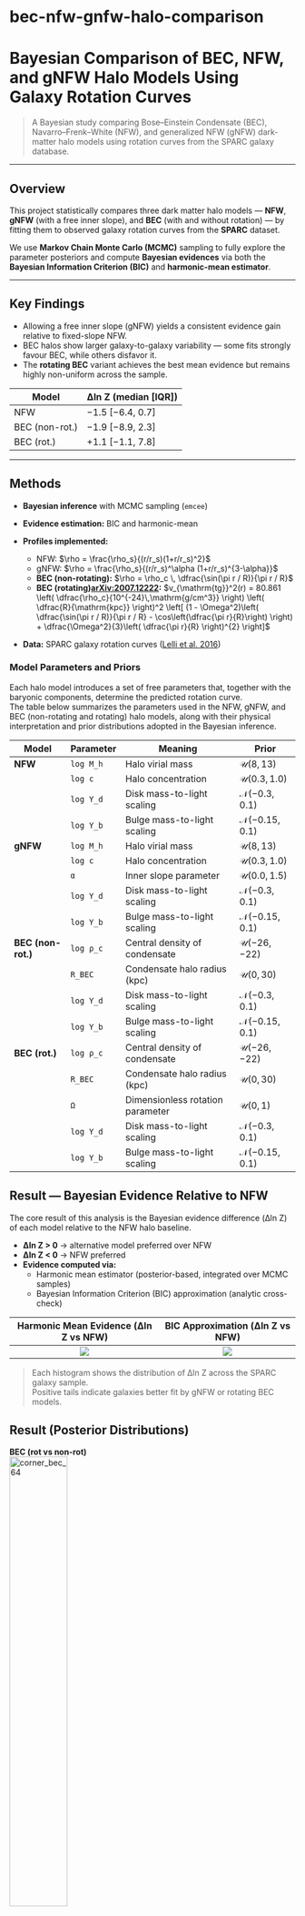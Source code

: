 # bec-nfw-gnfw-halo-comparison

# Bayesian Comparison of BEC, NFW, and gNFW Halo Models Using Galaxy Rotation Curves

> A Bayesian study comparing Bose–Einstein Condensate (BEC), Navarro–Frenk–White (NFW), and generalized NFW (gNFW) dark-matter halo models using rotation curves from the SPARC galaxy database.

---

##  Overview

This project statistically compares three dark matter halo models — **NFW**, **gNFW** (with a free inner slope), and **BEC** (with and without rotation) — by fitting them to observed galaxy rotation curves from the **SPARC** dataset.  

We use **Markov Chain Monte Carlo (MCMC)** sampling to fully explore the parameter posteriors and compute **Bayesian evidences** via both the **Bayesian Information Criterion (BIC)** and **harmonic-mean estimator**.

---

## Key Findings

- Allowing a free inner slope (gNFW) yields a consistent evidence gain relative to fixed-slope NFW.
- BEC halos show larger galaxy-to-galaxy variability — some fits strongly favour BEC, while others disfavor it.
- The **rotating BEC** variant achieves the best mean evidence but remains highly non-uniform across the sample.

| Model | Δln Z (median [IQR]) |  
|-------|----------------------|  
| NFW | −1.5 [−6.4, 0.7] |  
| BEC (non-rot.) | −1.9 [−8.9, 2.3] |  
| BEC (rot.) | +1.1 [−1.1, 7.8] |

---

##  Methods

- **Bayesian inference** with MCMC sampling (`emcee`)
- **Evidence estimation:** BIC and harmonic-mean
- **Profiles implemented:**
  - NFW: $\rho = \frac{\rho_s}{(r/r_s)(1+r/r_s)^2}$
  - gNFW: $\rho = \frac{\rho_s}{(r/r_s)^\alpha (1+r/r_s)^{3-\alpha}}$
  - **BEC (non-rotating):** $\rho = \rho_c \, \dfrac{\sin(\pi r / R)}{\pi r / R}$  
  - **BEC (rotating)[arXiv:2007.12222](https://arxiv.org/abs/2007.12222):** $v_{\mathrm{tg}}^2(r) = 80.861 \left( \dfrac{\rho_c}{10^{-24}\,\mathrm{g/cm^3}} \right) \left( \dfrac{R}{\mathrm{kpc}} \right)^2 \left[ (1 - \Omega^2)\left( \dfrac{\sin(\pi r / R)}{\pi r / R} - \cos\left(\dfrac{\pi r}{R}\right) \right) + \dfrac{\Omega^2}{3}\left( \dfrac{\pi r}{R} \right)^{2} \right]$

- **Data:** SPARC galaxy rotation curves ([Lelli et al. 2016](https://arxiv.org/abs/1606.09251))

### Model Parameters and Priors

Each halo model introduces a set of free parameters that, together with the baryonic components, determine the predicted rotation curve.  
The table below summarizes the parameters used in the NFW, gNFW, and BEC (non-rotating and rotating) halo models, along with their physical interpretation and prior distributions adopted in the Bayesian inference.

| **Model** | **Parameter** | **Meaning** | **Prior** |
|------------|---------------|--------------|------------|
| **NFW** | `log M_h` | Halo virial mass | $\mathcal{U}(8, 13)$ |
|  | `log c` | Halo concentration | $\mathcal{U}(0.3, 1.0)$ |
|  | `log Υ_d` | Disk mass-to-light scaling | $\mathcal{N}(-0.3, 0.1)$ |
|  | `log Υ_b` | Bulge mass-to-light scaling | $\mathcal{N}(-0.15, 0.1)$ |
| **gNFW** | `log M_h` | Halo virial mass | $\mathcal{U}(8, 13)$ |
|  | `log c` | Halo concentration | $\mathcal{U}(0.3, 1.0)$ |
|  | `α` | Inner slope parameter | $\mathcal{U}(0.0, 1.5)$ |
|  | `log Υ_d` | Disk mass-to-light scaling | $\mathcal{N}(-0.3, 0.1)$ |
|  | `log Υ_b` | Bulge mass-to-light scaling | $\mathcal{N}(-0.15, 0.1)$ |
| **BEC (non-rot.)** | `log ρ_c` | Central density of condensate | $\mathcal{U}(-26, -22)$ |
|  | `R_BEC` | Condensate halo radius (kpc) | $\mathcal{U}(0, 30)$ |
|  | `log Υ_d` | Disk mass-to-light scaling | $\mathcal{N}(-0.3, 0.1)$ |
|  | `log Υ_b` | Bulge mass-to-light scaling | $\mathcal{N}(-0.15, 0.1)$ |
| **BEC (rot.)** | `log ρ_c` | Central density of condensate | $\mathcal{U}(-26, -22)$ |
|  | `R_BEC` | Condensate halo radius (kpc) | $\mathcal{U}(0, 30)$ |
|  | `Ω` | Dimensionless rotation parameter | $\mathcal{U}(0, 1)$ |
|  | `log Υ_d` | Disk mass-to-light scaling | $\mathcal{N}(-0.3, 0.1)$ |
|  | `log Υ_b` | Bulge mass-to-light scaling | $\mathcal{N}(-0.15, 0.1)$ |



## Result — Bayesian Evidence Relative to NFW

The core result of this analysis is the Bayesian evidence difference (Δln Z) of each model relative to the NFW halo baseline.  

- **Δln Z > 0** → alternative model preferred over NFW  
- **Δln Z < 0** → NFW preferred  
- **Evidence computed via:**  
  - Harmonic mean estimator (posterior-based, integrated over MCMC samples)  
  - Bayesian Information Criterion (BIC) approximation (analytic cross-check)  

| Harmonic Mean Evidence (Δln Z vs NFW) | BIC Approximation (Δln Z vs NFW) |
|:------------------------------------:|:--------------------------------:|
| ![](lnzharm.png) | ![](lnzbic.png) |

> Each histogram shows the distribution of Δln Z across the SPARC galaxy sample.  
> Positive tails indicate galaxies better fit by gNFW or rotating BEC models.

## Result (Posterior Distributions)

**BEC (rot vs non-rot)**  
<img src="corner_bec_64.png"   width="45%" alt="corner_bec_64">  
<img src="corner_bec_154.png"  width="45%" alt="corner_bec_154">  
<br/>
<img src="corner_bec_444.png"  width="45%" alt="corner_bec_444">  
<img src="corner_bec_891.png"  width="45%" alt="corner_bec_891">

<br/><br/>

**NFW vs gNFW**  
<img src="corner_nfw_64.png"   width="45%" alt="corner_nfw_64">  
<img src="corner_nfw_154.png"  width="45%" alt="corner_nfw_154">  
<br/>
<img src="corner_nfw_444.png"  width="45%" alt="corner_nfw_444">  
<img src="corner_nfw_891.png"  width="45%" alt="corner_nfw_891">

</div>

- Red (filled): gNFW or rotating BEC; Blue (dashed): NFW or non-rotating BEC (match your plotting scheme).
- Typical parameters shown: halo mass/concentration (NFW/gNFW), inner slope α (gNFW), and BEC parameters \(\rho_c, R, \Omega\), plus \(\Upsilon_d, \Upsilon_b\).




